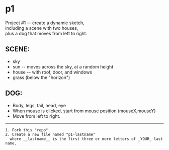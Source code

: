 # p1
Project #1 -- create a dynamic sketch,  
including a scene with two houses,  
plus a dog that moves from left to right.

## SCENE:
+ sky
+ sun -- moves across the sky, at a random height
+ house -- with roof, door, and windows
+ grass (below the "horizon")

## DOG:
+ Body, legs, tail, head, eye
+ When mouse is clicked, start from mouse position (mouseX,mouseY)
+ Move from left to right.

----

    1. Fork this "repo"  
    2. Create a new file named "p1-lastname"  
      where __lastname__ is the first three or more letters of _YOUR_ last name.
